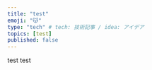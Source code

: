 ```yaml
---
title: "test"
emoji: "😽"
type: "tech" # tech: 技術記事 / idea: アイデア
topics: [test]
published: false
---
```


test
test